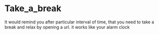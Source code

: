 # Take_a_break
It would remind you after particular interval of time, that you need to take a break and relax by opening a url.
it works like your alarm clock
